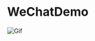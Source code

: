 # WeChatDemo
![Gif](https://github.com/Hank-qin/WeChatDemo/blob/master/PreviewImages/%E9%A2%84%E8%A7%88%E5%9B%BE.gif)
